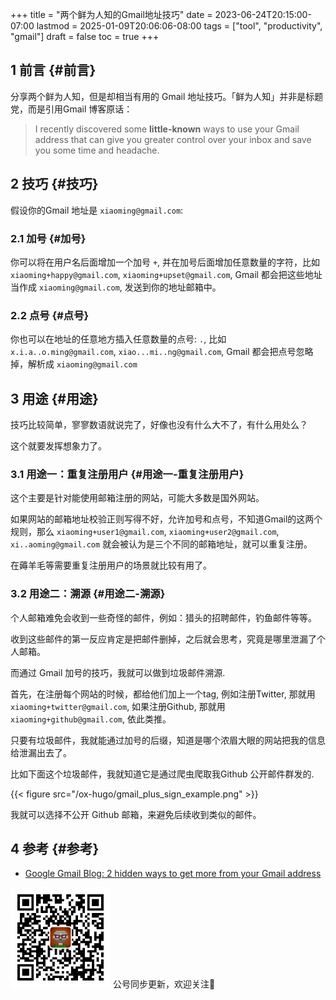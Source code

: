 +++
title = "两个鲜为人知的Gmail地址技巧"
date = 2023-06-24T20:15:00-07:00
lastmod = 2025-01-09T20:06:06-08:00
tags = ["tool", "productivity", "gmail"]
draft = false
toc = true
+++

## <span class="section-num">1</span> 前言 {#前言}

分享两个鲜为人知，但是却相当有用的 Gmail 地址技巧。「鲜为人知」并非是标题党，而是引用Gmail 博客原话： <br/>

> I recently discovered some ****little-known**** ways to use your Gmail address that can give you greater control over your inbox and save you some time and headache. <br/>


## <span class="section-num">2</span> 技巧 {#技巧}

假设你的Gmail 地址是 `xiaoming@gmail.com`: <br/>


### <span class="section-num">2.1</span> 加号 {#加号}

你可以将在用户名后面增加一个加号 `+`, 并在加号后面增加任意数量的字符，比如 `xiaoming+happy@gmail.com`, `xiaoming+upset@gmail.com`, Gmail 都会把这些地址当作成 `xiaoming@gmail.com`, 发送到你的地址邮箱中。 <br/>


### <span class="section-num">2.2</span> 点号 {#点号}

你也可以在地址的任意地方插入任意数量的点号: `.`, 比如 `x.i.a..o.ming@gmail.com`, `xiao...mi..ng@gmail.com`, Gmail 都会把点号忽略掉，解析成 `xiaoming@gmail.com` <br/>


## <span class="section-num">3</span> 用途 {#用途}

技巧比较简单，寥寥数语就说完了，好像也没有什么大不了，有什么用处么？ <br/>

这个就要发挥想象力了。 <br/>


### <span class="section-num">3.1</span> 用途一：重复注册用户 {#用途一-重复注册用户}

这个主要是针对能使用邮箱注册的网站，可能大多数是国外网站。 <br/>

如果网站的邮箱地址校验正则写得不好，允许加号和点号，不知道Gmail的这两个规则，那么 `xiaoming+user1@gmail.com`, `xiaoming+user2@gmail.com`, `xi..aoming@gmail.com` 就会被认为是三个不同的邮箱地址，就可以重复注册。 <br/>

在薅羊毛等需要重复注册用户的场景就比较有用了。 <br/>


### <span class="section-num">3.2</span> 用途二：溯源 {#用途二-溯源}

个人邮箱难免会收到一些奇怪的邮件，例如：猎头的招聘邮件，钓鱼邮件等等。 <br/>

收到这些邮件的第一反应肯定是把邮件删掉，之后就会思考，究竟是哪里泄漏了个人邮箱。 <br/>

而通过 Gmail 加号的技巧，我就可以做到垃圾邮件溯源. <br/>

首先，在注册每个网站的时候，都给他们加上一个tag, 例如注册Twitter, 那就用 `xiaoming+twitter@gmail.com`, 如果注册Github, 那就用 `xiaoming+github@gmail.com`, 依此类推。 <br/>

只要有垃圾邮件，我就能通过加号的后缀，知道是哪个浓眉大眼的网站把我的信息给泄漏出去了。 <br/>

比如下面这个垃圾邮件，我就知道它是通过爬虫爬取我Github 公开邮件群发的. <br/>

{{< figure src="/ox-hugo/gmail_plus_sign_example.png" >}} <br/>

我就可以选择不公开 Github 邮箱，来避免后续收到类似的邮件。 <br/>


## <span class="section-num">4</span> 参考 {#参考}

-   [Google Gmail Blog: 2 hidden ways to get more from your Gmail address](https://gmail.googleblog.com/2008/03/2-hidden-ways-to-get-more-from-your.html) <br/>


<div center class="qr-container">
<img src="/ox-hugo/qrcode_gh_e06d750e626f_1.jpg" alt="qrcode_gh_e06d750e626f_1.jpg" width="160px" height="160px" center="t" class="qr-container" />
公号同步更新，欢迎关注👻
</div>


